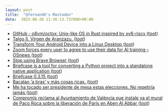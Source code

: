 ```yaml
---
layout: post
title:  "@fernand0's Mastodon"
date:  2023-08-20 11:36:13.737000+00:00
---
```

*  [GitHub - o8vm/octox: Unix-like OS in Rust inspired by xv6-riscv ](https://github.com/o8vm/octo) ([toot](https://mastodon.social/@fernand0/110921736109063020))
*  [Talgo II. Vírgen de Aranzazu. ](https://www.flickr.com/photos/fernand0/53094718041) ([toot](https://mastodon.social/@fernand0/110921380783357329))
*  [Transform Your Android Device into a Linux Desktop  ](https://mrs-t.medium.com/transform-your-android-device-into-a-linux-desktop-110a3d084ac6) ([toot](https://mastodon.social/@fernand0/110921380611868535))
*  [Zoom forces every user to agree to use their data for AI training  –  OSnews ](https://www.osnews.com/story/136605/zoom-forces-every-user-to-agree-to-use-their-data-for-ai-training) ([toot](https://mastodon.social/@fernand0/110921259105034491))
*  [Stop using Brave Browser ](https://www.spacebar.news/p/stop-using-brave-browse) ([toot](https://mastodon.social/@fernand0/110920921351108532))
*  [Briefcase is a tool for converting a Python project into a standalone native application ](https://mastodon.social/@fernand0/110920733898057732) ([toot](https://mastodon.social/@fernand0/110920733898057732))
*  [Briefcase 0.3.15 ](https://briefcase.readthedocs.io/en/stable) ([toot](https://mastodon.social/@fernand0/110920704727114674))
*  [Bacalao ‘a bras’ y más cosas ricas. ](https://avecesunafoto.wordpress.com/2023/08/19/bacalao-a-bras-y-mas-cosas-ricas) ([toot](https://mastodon.social/@fernand0/110917471851212202))
*  [Me ha tocado ser presidente de mesa estas elecciones. No repetiría jamás ](https://www.xataka.com/magnet/me-ha-tocado-ser-presidente-mesa-estas-elecciones-no-repetiria-jama) ([toot](https://mastodon.social/@fernand0/110917395858902286))
*  [Compromís reclama al Ayuntamiento de València que instale ya el mural de Paco Roca sobre la liberación de París en Aben Al Abbar ](https://cadenaser.com/comunitat-valenciana/2023/08/13/compromis-reclama-al-ayuntamiento-de-valencia-que-instale-ya-el-mural-de-paco-roca-sobre-la-liberacion-de-paris-en-aben-al-abbar-radio-valencia) ([toot](https://mastodon.social/@fernand0/110917267340766078))
